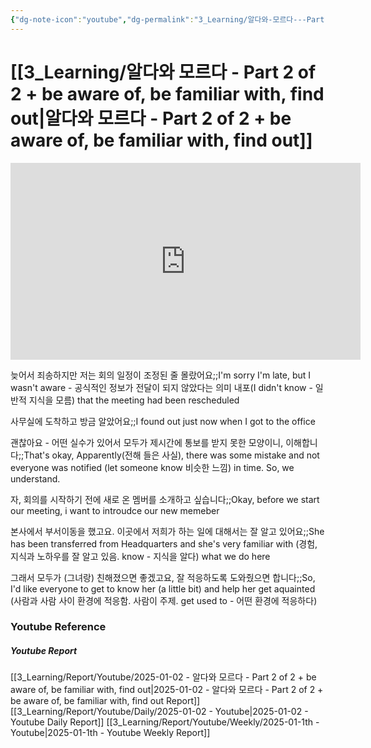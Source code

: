 ```yaml
---
{"dg-note-icon":"youtube","dg-permalink":"3_Learning/알다와-모르다---Part-2-of-2-+-be-aware-of,-be-familiar-with,-find-out","created-date":"2025-01-02 9:15:33 am","date":"2025-01-02","type":"youtube","tags":["youtube","english","flashcards"],"aliases":null,"youtuber":"빨모쌤","channelName":"라이브 아카데미","link":"https://www.youtube.com/watch?v=qjf9cMwo-js","img":"https://img.youtube.com/vi/qjf9cMwo-js/0.jpg","dg-publish":true,"permalink":"/3_Learning/알다와-모르다---Part-2-of-2-+-be-aware-of,-be-familiar-with,-find-out/","dgPassFrontmatter":true,"noteIcon":"youtube"}
---
```


# [[3_Learning/알다와 모르다 - Part 2 of 2 + be aware of, be familiar with, find out\|알다와 모르다 - Part 2 of 2 + be aware of, be familiar with, find out]]


<div class="container-root"><span></span></div><div><div class="container-root"><iframe width="560" height="315" src="https://www.youtube.com/embed/qjf9cMwo-js" title="YouTube video player" frameborder="0" allow="accelerometer; autoplay; clipboard-write; encrypted-media; gyroscope; picture-in-picture; web-share" allowfullscreen=""></iframe></div></div>

늦어서 죄송하지만 저는 회의 일정이 조정된 줄 몰랐어요;;I'm sorry I'm late, but I wasn't aware - 공식적인 정보가 전달이 되지 않았다는 의미 내포(I didn't know - 일반적 지식을 모름) that the meeting had been rescheduled
<!--SR:!2025-01-20,11,270-->
사무실에 도착하고 방금 알았어요;;I found out just now when I got to the office
<!--SR:!2025-01-20,11,270-->
괜찮아요 - 어떤 실수가 있어서 모두가 제시간에 통보를 받지 못한 모양이니, 이해합니다;;That's okay, Apparently(전해 들은 사실), there was some mistake and not everyone was notified (let someone know 비슷한 느낌) in time. So, we understand.
<!--SR:!2025-01-07,4,270-->
자, 회의를 시작하기 전에 새로 온 멤버를 소개하고 싶습니다;;Okay, before we start our meeting, i want to introudce our new memeber
<!--SR:!2025-01-06,3,250-->
본사에서 부서이동을 했고요. 이곳에서 저희가 하는 일에 대해서는 잘 알고 있어요;;She has been transferred from Headquarters and she's very familiar with (경험, 지식과 노하우를 잘 알고 있음. know - 지식을 알다) what we do here
<!--SR:!2025-01-25,16,290-->
그래서 모두가 (그녀랑) 친해졌으면 좋겠고요, 잘 적응하도록 도와줬으면 합니다;;So, I'd like everyone to get to know her (a little bit) and help her get aquainted (사람과 사람 사이 환경에 적응함. 사람이 주제. get used to - 어떤 환경에 적응하다)
<!--SR:!2025-01-06,3,250-->












### Youtube Reference
##### Youtube Report
[[3_Learning/Report/Youtube/2025-01-02 - 알다와 모르다 - Part 2 of 2 + be aware of, be familiar with, find out\|2025-01-02 - 알다와 모르다 - Part 2 of 2 + be aware of, be familiar with, find out Report]]
[[3_Learning/Report/Youtube/Daily/2025-01-02 - Youtube\|2025-01-02 - Youtube Daily Report]]
[[3_Learning/Report/Youtube/Weekly/2025-01-1th - Youtube\|2025-01-1th - Youtube Weekly Report]]





